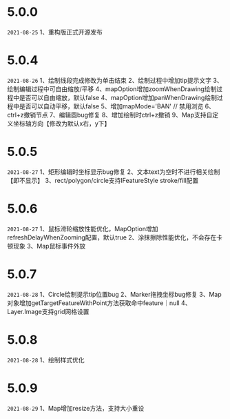 # 5.0.0
`2021-08-25`
1、重构版正式开源发布

# 5.0.4
`2021-08-26`
1、绘制线段完成修改为单击结束
2、绘制过程中增加tip提示文字
3、绘制编辑过程中可自由缩放/平移
4、mapOption增加zoomWhenDrawing绘制过程中是否可以自由缩放，默认false
4、mapOption增加panWhenDrawing绘制过程中是否可以自动平移，默认false
5、增加mapMode='BAN' // 禁用浏览
6、ctrl+z撤销节点
7、编辑圆bug修复
8、增加绘制时ctrl+z撤销
9、Map支持自定义坐标轴方向【修改为默认x右，y下】

# 5.0.5
`2021-08-27`
1、矩形编辑时坐标显示bug修复
2、文本text为空时不进行相关绘制【即不显示】
3、rect/polygon/circle支持IFeatureStyle stroke/fill配置

# 5.0.6
`2021-08-27`
1、鼠标滑轮缩放性能优化，MapOption增加refreshDelayWhenZooming配置，默认true
2、涂抹擦除性能优化，不会存在卡顿现象
3、Map鼠标事件外放

# 5.0.7
`2021-08-28`
1、Circle绘制提示tip位置bug
2、Marker拖拽坐标bug修复
3、Map对象增加getTargetFeatureWithPoint方法获取命中feature｜null
4、Layer.Image支持grid网格设置

# 5.0.8
`2021-08-28`
1、绘制样式优化

# 5.0.9
`2021-08-29`
1、Map增加resize方法，支持大小重设
